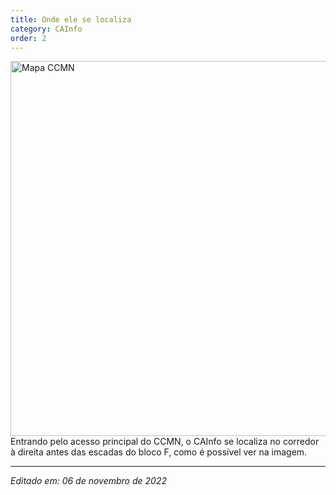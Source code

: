 ```yaml
---
title: Onde ele se localiza
category: CAInfo
order: 2
---
```


<TEXTO>
  <img src="https://user-images.githubusercontent.com/117023804/200184937-617bc8e3-8eed-4335-93e6-0ca2f18cb067.png" alt="Mapa CCMN" style="height: 600px; width:650px;"/>
  Entrando pelo acesso principal do CCMN, o CAInfo se localiza no corredor à direita antes das escadas do bloco F, como é possível ver na imagem.

---

*Editado em: 06 de novembro de 2022*
